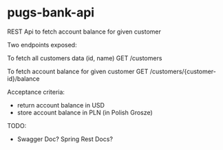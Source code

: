 # pugs-bank-api
REST Api to fetch account balance for given customer

Two endpoints exposed:

To fetch all customers data (id, name)
GET /customers

To fetch account balance for given customer
GET /customers/{customer-id}/balance

Acceptance criteria:
- return account balance in USD
- store account balance in PLN (in Polish Grosze)

TODO:
+ Swagger Doc? Spring Rest Docs?